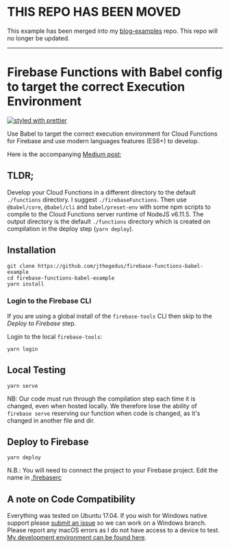 # THIS REPO HAS BEEN MOVED

This example has been merged into my
[blog-examples](https://github.com/jthegedus/blog-examples) repo. This repo will
no longer be updated.

---

# Firebase Functions with Babel config to target the correct Execution Environment

[![styled with prettier](https://img.shields.io/badge/styled_with-prettier-ff69b4.svg)](https://github.com/prettier/prettier)

Use Babel to target the correct execution environment for Cloud Functions for
Firebase and use modern languages features (ES6+) to develop.

Here is the accompanying
[Medium post](https://medium.com/@jthegedus/es6-in-cloud-functions-for-firebase-2-415d15205468);

## TLDR;

Develop your Cloud Functions in a different directory to the default
`./functions` directory. I suggest `./firebaseFunctions`. Then use
`@babel/core`, `@babel/cli` and `babel/preset-env` with some npm scripts to
compile to the Cloud Functions server runtime of NodeJS v6.11.5. The output
directory is the default `./functions` directory which is created on compilation
in the deploy step (`yarn deploy`).

## Installation

```
git clone https://github.com/jthegedus/firebase-functions-babel-example
cd firebase-functions-babel-example
yarn install
```

### Login to the Firebase CLI

If you are using a global install of the `firebase-tools` CLI then skip to the
_Deploy to Firebase_ step.

Login to the local `firebase-tools`:

```
yarn login
```

## Local Testing

```
yarn serve
```

NB: Our code must run through the compilation step each time it is changed, even
when hosted locally. We therefore lose the ability of `firebase serve` reserving
our function when code is changed, as it's changed in another file and dir.

## Deploy to Firebase

```
yarn deploy
```

N.B.: You will need to connect the project to your Firebase project. Edit the
name in
[.firebaserc](https://github.com/jthegedus/firebase-functions-babel-example/blob/master/.firebaserc)

## A note on Code Compatibility

Everything was tested on Ubuntu 17.04. If you wish for Windows native support
please
[submit an issue](https://github.com/jthegedus/firebase-functions-babel-example/issues/new)
so we can work on a Windows branch. Please report any macOS errors as I do not
have access to a device to test.
[My development environment can be found here](https://github.com/jthegedus/dotfiles).

